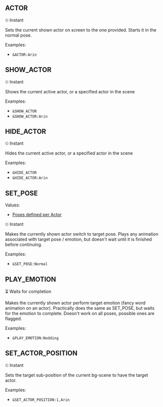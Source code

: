 ## ACTOR

⏲ Instant

Sets the current shown actor on screen to the one provided. Starts it in the normal pose.

Examples: 
  - `&ACTOR:Arin`

## SHOW_ACTOR

⏲ Instant

Shows the current active actor, or a specified actor in the scene

Examples: 
  - `&SHOW_ACTOR`
  - `&SHOW_ACTOR:Arin`

## HIDE_ACTOR

⏲ Instant

Hides the current active actor, or a specified actor in the scene

Examples: 
  - `&HIDE_ACTOR`
  - `&HIDE_ACTOR:Arin`

## SET_POSE
Values: 
  - [Poses defined per Actor](../constants.md#ActorPoseAssetName)

⏲ Instant

Makes the currently shown actor switch to target pose. Plays any animation associated with target pose / emotion, but doesn't wait until it is finished before continuing.

Examples: 
  - `&SET_POSE:Normal`

## PLAY_EMOTION

⏳ Waits for completion

Makes the currently shown actor perform target emotion (fancy word animation on an actor). Practically does the same as SET_POSE, but waits for the emotion to complete. Doesn't work on all poses, possible ones are flagged.

Examples: 
  - `&PLAY_EMOTION:Nodding`

## SET_ACTOR_POSITION

⏲ Instant

Sets the target sub-position of the current bg-scene to have the target actor.

Examples: 
  - `&SET_ACTOR_POSITION:1,Arin`